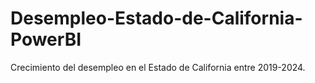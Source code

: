 # Desempleo-Estado-de-California-PowerBI
Crecimiento del desempleo en el Estado de California entre 2019-2024. 
